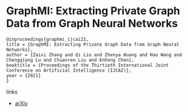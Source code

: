 # GraphMI: Extracting Private Graph Data from Graph Neural Networks

```
@inproceedings{graphmi_ijcai21,
title = {GraphMI: Extracting Private Graph Data from Graph Neural Networks},
author = {Zaixi Zhang and Qi Liu and Zhenya Huang and Hao Wang and Chengqiang Lu and Chuanren Liu and Enhong Chen},
booktitle = {Proceedings of the Thirtieth International Joint Conference on Artificial Intelligence (IJCAI)},
year = {2021}
}
```

links
- [arXiv](https://arxiv.org/abs/2106.02820)
